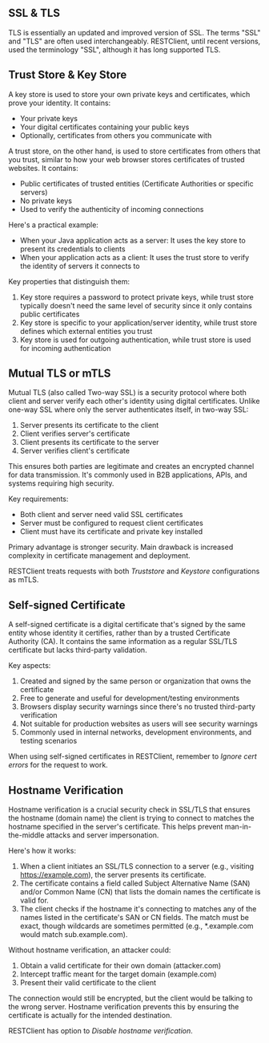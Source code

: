 ## SSL & TLS

TLS is essentially an updated and improved version of SSL. The terms "SSL" and "TLS" are often used interchangeably. RESTClient, until recent versions, used the terminology "SSL", although it has long supported TLS.

## Trust Store & Key Store

A key store is used to store your own private keys and certificates, which prove your identity. It contains:

* Your private keys
* Your digital certificates containing your public keys
* Optionally, certificates from others you communicate with

A trust store, on the other hand, is used to store certificates from others that you trust, similar to how your web browser stores certificates of trusted websites. It contains:

* Public certificates of trusted entities (Certificate Authorities or specific servers)
* No private keys
* Used to verify the authenticity of incoming connections

Here's a practical example:

* When your Java application acts as a server: It uses the key store to present its credentials to clients
* When your application acts as a client: It uses the trust store to verify the identity of servers it connects to

Key properties that distinguish them:

1. Key store requires a password to protect private keys, while trust store typically doesn't need the same level of security since it only contains public certificates
2. Key store is specific to your application/server identity, while trust store defines which external entities you trust
3. Key store is used for outgoing authentication, while trust store is used for incoming authentication

## Mutual TLS or mTLS

Mutual TLS (also called Two-way SSL) is a security protocol where both client and server verify each other's identity using digital certificates. Unlike one-way SSL where only the server authenticates itself, in two-way SSL:

1. Server presents its certificate to the client
2. Client verifies server's certificate
3. Client presents its certificate to the server
4. Server verifies client's certificate

This ensures both parties are legitimate and creates an encrypted channel for data transmission. It's commonly used in B2B applications, APIs, and systems requiring high security.

Key requirements:

* Both client and server need valid SSL certificates
* Server must be configured to request client certificates
* Client must have its certificate and private key installed

Primary advantage is stronger security. Main drawback is increased complexity in certificate management and deployment.

RESTClient treats requests with both *Truststore* and *Keystore* configurations as mTLS.

## Self-signed Certificate

A self-signed certificate is a digital certificate that's signed by the same entity whose identity it certifies, rather than by a trusted Certificate Authority (CA). It contains the same information as a regular SSL/TLS certificate but lacks third-party validation.

Key aspects:

1. Created and signed by the same person or organization that owns the certificate
2. Free to generate and useful for development/testing environments
3. Browsers display security warnings since there's no trusted third-party verification
4. Not suitable for production websites as users will see security warnings
5. Commonly used in internal networks, development environments, and testing scenarios

When using self-signed certificates in RESTClient, remember to *Ignore cert errors* for the request to work.

## Hostname Verification

Hostname verification is a crucial security check in SSL/TLS that ensures the hostname (domain name) the client is trying to connect to matches the hostname specified in the server's certificate. This helps prevent man-in-the-middle attacks and server impersonation.

Here's how it works:

1. When a client initiates an SSL/TLS connection to a server (e.g., visiting https://example.com), the server presents its certificate.
2. The certificate contains a field called Subject Alternative Name (SAN) and/or Common Name (CN) that lists the domain names the certificate is valid for.
3. The client checks if the hostname it's connecting to matches any of the names listed in the certificate's SAN or CN fields. The match must be exact, though wildcards are sometimes permitted (e.g., *.example.com would match sub.example.com).

Without hostname verification, an attacker could:

1. Obtain a valid certificate for their own domain (attacker.com)
2. Intercept traffic meant for the target domain (example.com)
3. Present their valid certificate to the client

The connection would still be encrypted, but the client would be talking to the wrong server. Hostname verification prevents this by ensuring the certificate is actually for the intended destination.

RESTClient has option to *Disable hostname verification*.
